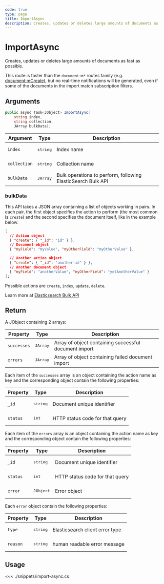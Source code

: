 ```yaml
---
code: true
type: page
title: ImportAsync
description: Creates, updates or deletes large amounts of documents as fast as possible.
---
```


# ImportAsync

Creates, updates or deletes large amounts of documents as fast as possible.

This route is faster than the `document:m*` routes family (e.g. [document:mCreate](/sdk/csharp/2/controllers/document/m-create)), but no real-time notifications will be generated, even if some of the documents in the import match subscription filters.

## Arguments

```csharp
public async Task<JObject> ImportAsync(
    string index,
    string collection,
    JArray bulkData);
```

| Argument     | Type              | Description                                                  |
|--------------|-------------------|--------------------------------------------------------------|
| `index`      | <pre>string</pre> | Index name                                                   |
| `collection` | <pre>string</pre> | Collection name                                              |
| `bulkData`   | <pre>JArray</pre> | Bulk operations to perform, following ElasticSearch Bulk API |

### bulkData

This API takes a JSON array containing a list of objects working in pairs.
In each pair, the first object specifies the action to perform (the most common is `create`) and the second specifies the document itself, like in the example below:

```json
[
  // Action object
  { "create": { "_id": "id" } },
  // Document object
  { "myField": "myValue", "myOtherField": "myOtherValue" },

  // Another action object
  { "create": { "_id": "another-id" } },
  // Another document object
  { "myField": "anotherValue", "myOtherField": "yetAnotherValue" }
];
```

Possible actions are `create`, `index`, `update`, `delete`.

Learn more at [Elasticsearch Bulk API](https://www.elastic.co/guide/en/elasticsearch/reference/7.4/docs-bulk.html)

## Return

A JObject containing 2 arrays:

| Property | Type                | Description                                         |
| -------- | ------------------- | --------------------------------------------------- |
| `successes`  | <pre>JArray</pre> | Array of object containing successful document import |
| `errors` | <pre>JArray</pre>  | Array of object containing failed document import     |

Each item of the `successes` array is an object containing the action name as key and the corresponding object contain the following properties:

| Property | Type                | Description                                         |
| -------- | ------------------- | --------------------------------------------------- |
| `_id`   | <pre>string</pre>   | Document unique identifier      |
| `status`   | <pre>int</pre>   | HTTP status code for that query      |

Each item of the `errors` array is an object containing the action name as key and the corresponding object contain the following properties:

| Property | Type                | Description                                         |
| -------- | ------------------- | --------------------------------------------------- |
| `_id`   | <pre>string</pre>   | Document unique identifier      |
| `status`   | <pre>int</pre>   | HTTP status code for that query      |
| `error`   | <pre>JObject</pre>   | Error object      |

Each `error` object contain the following properties:

| Property | Type                | Description                                         |
| -------- | ------------------- | --------------------------------------------------- |
| `type`  | <pre>string</pre> | Elasticsearch client error type |
| `reason`  | <pre>string</pre> | human readable error message |

## Usage

<<< ./snippets/import-async.cs